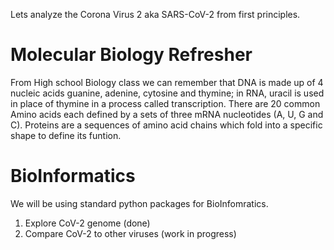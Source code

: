 Lets analyze the Corona Virus 2 aka SARS-CoV-2 from first principles.

# Molecular Biology Refresher

From High school Biology class we can remember that DNA is made up of 4 nucleic acids guanine, adenine, cytosine and thymine; in RNA, uracil is used in place of thymine in a process called transcription. There are 20 common Amino acids each defined by a sets of three mRNA nucleotides (A, U, G and C). Proteins are a sequences of amino acid chains which fold into a specific shape to define its funtion.

# BioInformatics

We will be using standard python packages for BioInfomratics.

1. Explore CoV-2 genome (done)
2. Compare CoV-2 to other viruses (work in progress)
